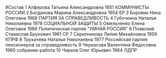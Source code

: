 #Состав
1 Алферова Татьяна Александровна 1951 КОММУНИСТЫ РОССИИ
2 Богданова Марина Александровна 1954 ЕР
3 Боровик Нина Олеговна 1968 ПАРТИЯ ЗА СПРАВЕДЛИВОСТЬ
4 Губочкина Наталья Николаевна 1978 СОЦИАЛЬНОЙ ЗАЩИТЫ
5 Омельченко Елена Олеговна 1986 Политическая партия \"УМНАЯ РОССИЯ\"
6 Плавский Станислав Брунович 1961 СР
7 Скрипникова Лилия Михайловна 1959 КПРФ
8 Трухачева Наталья Николаевна 1977 Российская партия пенсионеров за справедливость
9 Черкасова Валентина Федосовна 1960 собрание-работа
10 Чирков Олег Юрьевич 1964 ЛДПР
